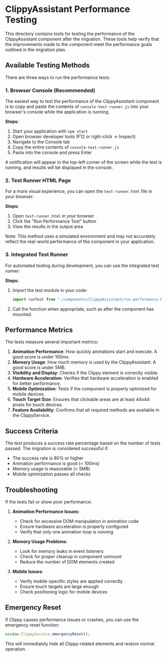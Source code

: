 # ClippyAssistant Performance Testing

This directory contains tools for testing the performance of the ClippyAssistant component after the migration. These tools help verify that the improvements made to the component meet the performance goals outlined in the migration plan.

## Available Testing Methods

There are three ways to run the performance tests:

### 1. Browser Console (Recommended)

The easiest way to test the performance of the ClippyAssistant component is to copy and paste the contents of `console-test-runner.js` into your browser's console while the application is running.

**Steps:**

1. Start your application with `npm start`
2. Open browser developer tools (F12 or right-click → Inspect)
3. Navigate to the Console tab
4. Copy the entire contents of `console-test-runner.js`
5. Paste into the console and press Enter

A notification will appear in the top-left corner of the screen while the test is running, and results will be displayed in the console.

### 2. Test Runner HTML Page

For a more visual experience, you can open the `test-runner.html` file in your browser:

**Steps:**

1. Open `test-runner.html` in your browser
2. Click the "Run Performance Test" button
3. View the results in the output area

Note: This method uses a simulated environment and may not accurately reflect the real-world performance of the component in your application.

### 3. Integrated Test Runner

For automated testing during development, you can use the integrated test runner:

**Steps:**

1. Import the test module in your code:
   ```javascript
   import runTest from "./components/ClippyAssistant/run-performance-test";
   ```
2. Call the function when appropriate, such as after the component has mounted.

## Performance Metrics

The tests measure several important metrics:

1. **Animation Performance**: How quickly animations start and execute. A good score is under 100ms.
2. **Memory Usage**: How much memory is used by the ClippyAssistant. A good score is under 5MB.
3. **Visibility and Display**: Checks if the Clippy element is correctly visible.
4. **Hardware Acceleration**: Verifies that hardware acceleration is enabled for better performance.
5. **Mobile Optimization**: Tests if the component is properly optimized for mobile devices.
6. **Touch Target Size**: Ensures that clickable areas are at least 44x44 pixels for touch devices.
7. **Feature Availability**: Confirms that all required methods are available in the ClippyService.

## Success Criteria

The test produces a success rate percentage based on the number of tests passed. The migration is considered successful if:

- The success rate is 80% or higher
- Animation performance is good (< 100ms)
- Memory usage is reasonable (< 5MB)
- Mobile optimization passes all checks

## Troubleshooting

If the tests fail or show poor performance:

1. **Animation Performance Issues**:

   - Check for excessive DOM manipulation in animation code
   - Ensure hardware acceleration is properly configured
   - Verify that only one animation loop is running

2. **Memory Usage Problems**:

   - Look for memory leaks in event listeners
   - Check for proper cleanup in component unmount
   - Reduce the number of DOM elements created

3. **Mobile Issues**:
   - Verify mobile-specific styles are applied correctly
   - Ensure touch targets are large enough
   - Check positioning logic for mobile devices

## Emergency Reset

If Clippy causes performance issues or crashes, you can use the emergency reset function:

```javascript
window.ClippyService.emergencyReset();
```

This will immediately hide all Clippy-related elements and restore normal operation.

